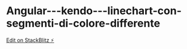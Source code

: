 # Angular---kendo---linechart-con-segmenti-di-colore-differente

[Edit on StackBlitz ⚡️](https://stackblitz.com/edit/angular-rvk6ju-xqe9ji)